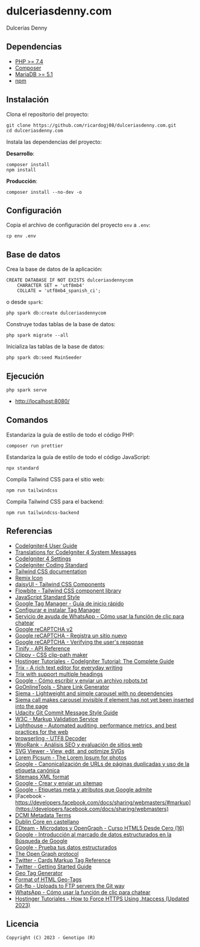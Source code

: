 # dulceriasdenny.com

Dulcerías Denny

## Dependencias

* [PHP >= 7.4](https://www.php.net/)
* [Composer](https://getcomposer.org/)
* [MariaDB >= 5.1](https://mariadb.org/)
* [npm](https://www.npmjs.com/)

## Instalación

Clona el repositorio del proyecto:

	git clone https://github.com/ricardogj08/dulceriasdenny.com.git
	cd dulceriasdenny.com

Instala las dependencias del proyecto:

**Desarrollo**:

	composer install
	npm install

**Producción**:

	composer install --no-dev -o

## Configuración

Copia el archivo de configuración del proyecto `env` a `.env`:

	cp env .env

## Base de datos

Crea la base de datos de la aplicación:

	CREATE DATABASE IF NOT EXISTS dulceriasdennycom
	    CHARACTER SET = 'utf8mb4'
	    COLLATE = 'utf8mb4_spanish_ci';

o desde `spark`:

	php spark db:create dulceriasdennycom

Construye todas tablas de la base de datos:

	php spark migrate --all

Inicializa las tablas de la base de datos:

	php spark db:seed MainSeeder

## Ejecución

    php spark serve

* <http://localhost:8080/>

## Comandos

Estandariza la guía de estilo de todo el código PHP:

	composer run prettier

Estandariza la guía de estilo de todo el código JavaScript:

	npx standard

Compila Tailwind CSS para el sitio web:

	npm run tailwindcss

Compila Tailwind CSS para el backend:

	npm run tailwindcss-backend

## Referencias

* [CodeIgniter4 User Guide](https://codeigniter4.github.io/userguide/)
* [Translations for CodeIgniter 4 System Messages](https://github.com/codeigniter4/translations)
* [CodeIgniter 4 Settings](https://github.com/codeigniter4/settings)
* [CodeIgniter Coding Standard](https://github.com/CodeIgniter/coding-standard)
* [Tailwind CSS documentation](https://tailwindcss.com/docs/installation)
* [Remix Icon](https://github.com/Remix-Design/remixicon)
* [daisyUI - Tailwind CSS Components](https://daisyui.com/)
* [Flowbite - Tailwind CSS component library](https://flowbite.com/)
* [JavaScript Standard Style](https://standardjs.com/)
* [Google Tag Manager - Guía de inicio rápido](https://developers.google.com/tag-manager/quickstart?hl=es)
* [Configurar e instalar Tag Manager](https://support.google.com/tagmanager/answer/6103696?hl=es)
* [Servicio de ayuda de WhatsApp - Cómo usar la función de clic para chatear](https://faq.whatsapp.com/5913398998672934/?helpref=uf_share)
* [Google reCAPTCHA v2](https://developers.google.com/recaptcha/docs/display)
* [Google reCAPTCHA - Registra un sitio nuevo](https://www.google.com/recaptcha/admin/create)
* [Google reCAPTCHA - Verifying the user's response](https://developers.google.com/recaptcha/docs/verify)
* [Tinify - API Reference](https://tinypng.com/developers/reference/php)
* [Clippy - CSS clip-path maker](https://bennettfeely.com/clippy/)
* [Hostinger Tutoriales - CodeIgniter Tutorial: The Complete Guide](https://www.hostinger.com/tutorials/codeigniter-tutorial)
* [Trix - A rich text editor for everyday writing](https://trix-editor.org/)
* [Trix with support multiple headings](https://github.com/Quimbee/trix)
* [Google - Cómo escribir y enviar un archivo robots.txt](https://developers.google.com/search/docs/crawling-indexing/robots/create-robots-txt?hl=es)
* [GoOnlineTools - Share Link Generator](https://goonlinetools.com/share-link-generator/)
* [Siema - Lightweight and simple carousel with no dependencies](https://pawelgrzybek.github.io/siema/)
* [Siema call makes carousel invisible if element has not yet been inserted into the page](https://github.com/pawelgrzybek/siema/issues/127)
* [Udacity Git Commit Message Style Guide](https://udacity.github.io/git-styleguide/)
* [W3C - Markup Validation Service](https://validator.w3.org/)
* [Lighthouse - Automated auditing, performance metrics, and best practices for the web](https://github.com/GoogleChrome/lighthouse)
* [browserling - UTF8 Decoder](https://www.browserling.com/tools/utf8-decode)
* [WooRank - Análisis SEO y evaluación de sitios web](https://www.woorank.com/es/extension)
* [SVG Viewer - View, edit, and optimize SVGs](https://www.svgviewer.dev/)
* [Lorem Picsum - The Lorem Ipsum for photos](https://picsum.photos/)
* [Google - Canonicalización de URLs de páginas duplicadas y uso de la etiqueta canónica](https://developers.google.com/search/docs/crawling-indexing/consolidate-duplicate-urls?hl=es)
* [Sitemaps XML format](https://www.sitemaps.org/protocol.html)
* [Google - Crear y enviar un sitemap](https://developers.google.com/search/docs/crawling-indexing/sitemaps/build-sitemap?hl=es)
* [Google - Etiquetas meta y atributos que Google admite](https://developers.google.com/search/docs/crawling-indexing/special-tags?hl=es)
* [Facebook - https://developers.facebook.com/docs/sharing/webmasters/#markup](https://developers.facebook.com/docs/sharing/webmasters)
* [DCMI Metadata Terms](https://www.dublincore.org/specifications/dublin-core/dcmi-terms/)
* [Dublin Core en castellano](https://www.rediris.es/search/dces/)
* [EDteam - Microdatos y OpenGraph - Curso HTML5 Desde Cero (16)](https://youtu.be/M0WuqvwFLyo)
* [Google - Introducción al marcado de datos estructurados en la Búsqueda de Google](https://developers.google.com/search/docs/appearance/structured-data/intro-structured-data?hl=es)
* [Google - Prueba tus datos estructurados](https://developers.google.com/search/docs/appearance/structured-data?hl=es)
* [The Open Graph protocol](https://www.ogp.me/)
* [Twitter - Cards Markup Tag Reference](https://developer.twitter.com/en/docs/twitter-for-websites/cards/overview/markup)
* [Twitter - Getting Started Guide](https://developer.twitter.com/en/docs/twitter-for-websites/cards/guides/getting-started)
* [Geo Tag Generator](https://www.geo-tag.de/generator/en.html)
* [Format of HTML Geo-Tags](https://www.geo-tag.de/informator/en2.html)
* [Git-ftp - Uploads to FTP servers the Git way](https://github.com/git-ftp/git-ftp)
* [WhatsApp - Cómo usar la función de clic para chatear](https://faq.whatsapp.com/5913398998672934/?helpref=hc_fnav&locale=es_LA)
* [Hostinger Tutoriales - How to Force HTTPS Using .htaccess (Updated 2023)](https://www.hostinger.com/tutorials/ssl/force-https-using-htaccess)

## Licencia

    Copyright (C) 2023 - Genotipo (R)
